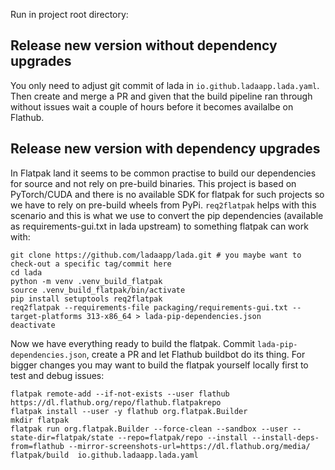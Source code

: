 Run in project root directory:

## Release new version without dependency upgrades
You only need to adjust git commit of lada in `io.github.ladaapp.lada.yaml`.
Then create and merge a PR and given that the build pipeline ran through without issues wait a couple of hours before it becomes availalbe on Flathub.


## Release new version with dependency upgrades
In Flatpak land it seems to be common practise to build our dependencies for source and not rely on pre-build binaries.
This project is based on PyTorch/CUDA and there is no available SDK for flatpak for such projects so we have to rely on pre-build wheels from PyPi.
`req2flatpak` helps with this scenario and this is what we use to convert the pip dependencies (available as requirements-gui.txt in lada upstream) to something flatpak can work with:


```shell
git clone https://github.com/ladaapp/lada.git # you maybe want to check-out a specific tag/commit here
cd lada
python -m venv .venv_build_flatpak
source .venv_build_flatpak/bin/activate
pip install setuptools req2flatpak
req2flatpak --requirements-file packaging/requirements-gui.txt --target-platforms 313-x86_64 > lada-pip-dependencies.json
deactivate
````

Now we have everything ready to build the flatpak.
Commit `lada-pip-dependencies.json`,  create a PR and let Flathub buildbot do its thing.
For bigger changes you may want to build the flatpak yourself locally first to test and debug issues:

```shell
flatpak remote-add --if-not-exists --user flathub https://dl.flathub.org/repo/flathub.flatpakrepo
flatpak install --user -y flathub org.flatpak.Builder
mkdir flatpak
flatpak run org.flatpak.Builder --force-clean --sandbox --user --state-dir=flatpak/state --repo=flatpak/repo --install --install-deps-from=flathub --mirror-screenshots-url=https://dl.flathub.org/media/ flatpak/build  io.github.ladaapp.lada.yaml
```

